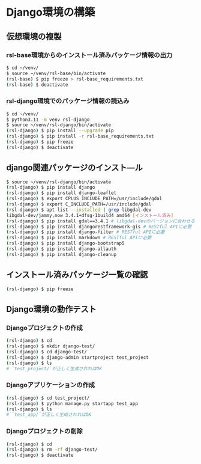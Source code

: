 # Django環境の構築

## 仮想環境の複製

### rsl-base環境からのインストール済みパッケージ情報の出力
```bash
$ cd ~/venv/
$ source ~/venv/rsl-base/bin/activate
(rsl-base) $ pip freeze > rsl-base_requirements.txt
(rsl-base) $ deactivate
```

### rsl-django環境でのパッケージ情報の読込み
```bash
$ cd ~/venv/
$ python3.11 -m venv rsl-django
$ source ~/venv/rsl-django/bin/activate
(rsl-django) $ pip install --upgrade pip
(rsl-django) $ pip install -r rsl-base_requirements.txt
(rsl-django) $ pip freeze
(rsl-django) $ deactivate
```

## django関連パッケージのインスト―ル
```bash
$ source ~/venv/rsl-django/bin/activate
(rsl-django) $ pip install django
(rsl-django) $ pip install django-leaflet
(rsl-django) $ export CPLUS_INCLUDE_PATH=/usr/include/gdal
(rsl-django) $ export C_INCLUDE_PATH=/usr/include/gdal
(rsl-django) $ apt list --installed | grep libgdal-dev
libgdal-dev/jammy,now 3.4.1+dfsg-1build4 amd64 [インストール済み]
(rsl-django) $ pip install gdal==3.4.1 # libgdal-devのバージョンに合わせる # GeoDjangoに必要
(rsl-django) $ pip install djangorestframework-gis # RESTful APIに必要
(rsl-django) $ pip install django-filter # RESTful APIに必要
(rsl-django) $ pip install markdown # RESTful APIに必要
(rsl-django) $ pip install django-bootstrap5
(rsl-django) $ pip install django-allauth
(rsl-django) $ pip install django-cleanup
```

## インストール済みパッケージ一覧の確認
```bash
(rsl-django) $ pip freeze
```

## Django環境の動作テスト

### Djangoプロジェクトの作成
```bash
(rsl-django) $ cd
(rsl-django) $ mkdir django-test/
(rsl-django) $ cd django-test/
(rsl-django) $ django-admin startproject test_project
(rsl-django) $ ls
# `test_project/`が正しく生成されればOK
```

### Djangoアプリケーションの作成
```bash
(rsl-django) $ cd test_project/
(rsl-django) $ python manage.py startapp test_app
(rsl-django) $ ls
# `test_app/`が正しく生成されればOK
```

### Djangoプロジェクトの削除
```bash
(rsl-django) $ cd
(rsl-django) $ rm -rf django-test/
(rsl-django) $ deactivate
```
